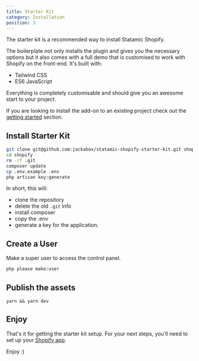 ```yaml
---
title: Starter Kit
category: Installation
position: 3
---
```


The starter kit is a recommended way to install Statamic Shopify.

The boilerplate not only installs the plugin and gives you the necessary options but it also comes with a full demo that is customised to work with Shopify on the front-end. It's built with:

- Tailwind CSS
- ES6 JavaScript

Everything is completely customisable and should give you an awesome start to your project.

If you are looking to install the add-on to an existing project check out the [getting started](frontend/getting-started) section.


## Install Starter Kit

```bash
git clone git@github.com:jackabox/statamic-shopify-starter-kit.git shopify
cd shopify
rm -rf .git
composer update
cp .env.example .env
php artisan key:generate
```

In short, this will:

- clone the repository
- delete the old `.git` info
- install composer
- copy the .env
- generate a key for the application.

## Create a User

Make a super user to access the control panel.

```bash
php please make:user
```

## Publish the assets

```
yarn && yarn dev
```

## Enjoy

That's it for getting the starter kit setup. For your next steps, you'll need to set up your [Shopify app](setup#creating-a-shopify-app).

Enjoy :)

